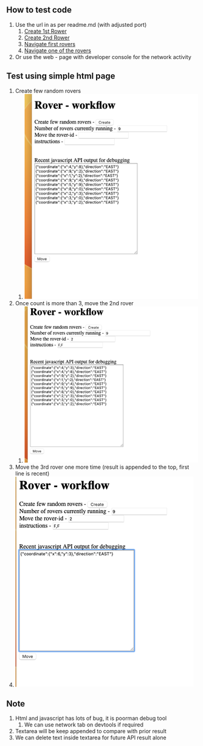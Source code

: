 ## How to test code
1. Use the url in as per readme.md (with adjusted port)
   1. [Create 1st Rower](http://127.0.0.1:8080/rover/create?direction=E&x=3&y=5)
   2. [Create 2nd Rower](http://127.0.0.1:8080/rover/create?direction=E&x=3&y=5)
   3. [Navigate first rovers](http://127.0.0.1:8080/rover/navigate?id=1&commands=F,L,F,R,F)
   4. [Navigate one of the rovers](http://127.0.0.1:8080/rover/navigate?id=1&commands=F,F,F,R,F)
2. Or use the web - page with developer console for the network activity

## Test using simple html page   
1. Create few random rovers
   1. ![Create random rovers](./src/main/md/img/CreateRandomRovers.png "Creation")
2. Once count is more than 3, move the 2nd rover
   1. ![Move 3rd rover](./src/main/md/img/3rdRover1stMove.png "Navigate")
3. Move the 3rd rover one more time (result is appended to the top, first line is recent)
4. ![Move 3rd rover one more time](./src/main/md/img/3rdRover2ndMove.png "Navigate")
   
## Note
1. Html and javascript has lots of bug, it is poorman debug tool
   1. We can use network tab on devtools if required
2. Textarea will be keep appended to compare with prior result
3. We can delete text inside textarea for future API result alone